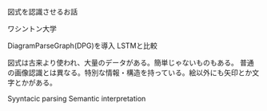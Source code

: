 図式を認識させるお話

ワシントン大学

DiagramParseGraph(DPG)を導入
LSTMと比較

図式は古来より使われ、大量のデータがある。簡単じゃないものもある。
普通の画像認識とは異なる。特別な情報・構造を持っている。絵以外にも矢印とか文字とかがある。

Syyntacic parsing
Semantic interpretation
